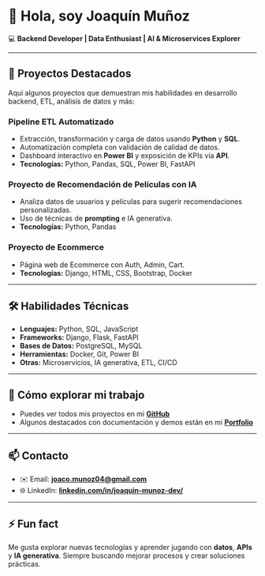 # 👋 Hola, soy Joaquín Muñoz

💻 **Backend Developer | Data Enthusiast | AI & Microservices Explorer**

---

## 🔭 Proyectos Destacados

Aquí algunos proyectos que demuestran mis habilidades en desarrollo backend, ETL, análisis de datos y más:

### Pipeline ETL Automatizado
- Extracción, transformación y carga de datos usando **Python** y **SQL**.
- Automatización completa con validación de calidad de datos.
- Dashboard interactivo en **Power BI** y exposición de KPIs vía **API**.
- **Tecnologías:** Python, Pandas, SQL, Power BI, FastAPI

### Proyecto de Recomendación de Películas con IA
- Analiza datos de usuarios y películas para sugerir recomendaciones personalizadas.
- Uso de técnicas de **prompting** e IA generativa.
- **Tecnologías:** Python, Pandas

### Proyecto de Ecommerce
- Página web de Ecommerce con Auth, Admin, Cart.
- **Tecnologías:** Django, HTML, CSS, Bootstrap, Docker

---

## 🛠 Habilidades Técnicas

- **Lenguajes:** Python, SQL, JavaScript
- **Frameworks:** Django, Flask, FastAPI
- **Bases de Datos:** PostgreSQL, MySQL
- **Herramientas:** Docker, Git, Power BI
- **Otras:** Microservicios, IA generativa, ETL, CI/CD

---

## 📂 Cómo explorar mi trabajo

- Puedes ver todos mis proyectos en mi **[GitHub](https://github.com/JoacoM2003)**  
- Algunos destacados con documentación y demos están en mi **[Portfolio](https://jmunozdev.vercel.app)**

---

## 📫 Contacto

- ✉️ Email: **joaco.munoz04@gmail.com**
- 🌐 LinkedIn: **[linkedin.com/in/joaquin-munoz-dev/](https://linkedin.com/in/joaquin-munoz-dev/)**  

---

## ⚡ Fun fact

Me gusta explorar nuevas tecnologías y aprender jugando con **datos**, **APIs** y **IA generativa**. Siempre buscando mejorar procesos y crear soluciones prácticas.
